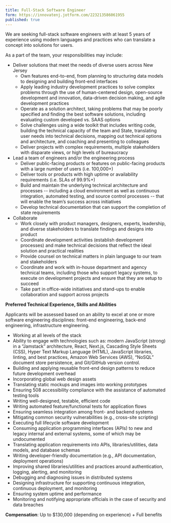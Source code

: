```yaml
---
title: Full-Stack Software Engineer
form: https://innovatenj.jotform.com/223213586061955
published: true
---
```


We are seeking full-stack software engineers with at least 5 years of experience using modern languages and practices who can translate a concept into solutions for users.

As a part of the team, your responsibilities may include:

- Deliver solutions that meet the needs of diverse users across New Jersey
    - Own features end-to-end, from planning to structuring data models to designing and building front-end interfaces
    - Apply leading industry development practices to solve complex problems through the use of human-centered design, open-source development and innovation, data-driven decision making, and agile development practices
    - Operate as a solution architect, taking problems that may be poorly specified and finding the best software solutions, including evaluating custom developed vs. SAAS options
    - Solve challenges using a wide toolkit that includes writing code, building the technical capacity of the team and State, translating user needs into technical decisions, mapping out technical options and architecture, and coaching and presenting to colleagues
    - Deliver projects with complex requirements, multiple stakeholders with disparate views, or high levels of bureaucracy
- Lead a team of engineers and/or the engineering process
    - Deliver public-facing products or features on public-facing products with a large number of users (i.e. 100,000+)
    - Deliver tools or products with high uptime or availability requirements (i.e. SLAs of 99.9%+)
    - Build and maintain the underlying technical architecture and processes -- including a cloud environment as well as continuous integration, automated testing, and source control processes -- that will enable the team’s success across initiatives
    - Develop technical documentation that can support the completion of state requirements
- Collaborate 
    - Work closely with product managers, designers, experts, leadership, and diverse stakeholders to translate findings and designs into product
    - Coordinate development activities (establish development processes) and make technical decisions that reflect the ideal solution and practical realities
    - Provide counsel on technical matters in plain language to our team and stakeholders
    - Coordinate and work with in-house department and agency technical teams, including those who support legacy systems, to execute on development projects and ensure that they are setup to succeed
    - Take part in office-wide initiatives and stand-ups to enable collaboration and support across projects

**Preferred Technical Experience, Skills and Abilities**

Applicants will be assessed based on an ability to excel at one or more software engineering disciplines: front-end engineering, back-end engineering, infrastructure engineering.

- Working at all levels of the stack
- Ability to engage with technologies such as: modern JavaScript (strong) in a “Jamstack” architecture, React, Next.js, Cascading Style Sheets (CSS), Hyper Text Markup Language (HTML), JavaScript libraries, linting, and best practices, Amazon Web Services (AWS), “NoSQL” document store persistence, and Git/GitHub version control.
- Building and applying reusable front-end design patterns to reduce future development overhead
- Incorporating global web design assets
- Translating static mockups and images into working prototypes
- Ensuring 508 accessibility compliance with the assistance of automated testing tools
- Writing well-designed, testable, efficient code
- Writing automated feature/functional tests for application flows
- Ensuring seamless integration among front- and backend systems
- Mitigating common security vulnerabilities (e.g., cross-site scripting)
- Executing full lifecycle software development
- Consuming application programming interfaces (APIs) to new and legacy internal and external systems, some of which may be undocumented
- Translating application requirements into APIs, libraries/utilities, data models, and database schemas
- Writing developer-friendly documentation (e.g., API documentation, deployment operations)
- Improving shared libraries/utilities and practices around authentication, logging, alerting, and monitoring
- Debugging and diagnosing issues in distributed systems
- Designing infrastructure for supporting continuous integration, continuous deployment, and monitoring
- Ensuring system uptime and performance
- Monitoring and notifying appropriate officials in the case of security and data breaches

**Compensation**: Up to $130,000 (depending on experience) + Full benefits
